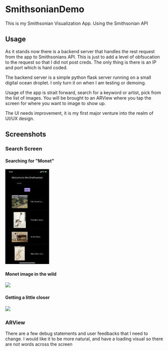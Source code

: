 # SmithsonianDemo
This is my Smithsonian Visualization App. Using the Smithsonian API

## Usage
As it stands now there is a backend server that handles the rest request from the app to Smithsonians API. This is just to add a level of obfsucation to the request so that I did not post creds. The only thing is there is an IP and port which is hard coded. 

The backend server is a simple python flask server running on a small digital ocean droplet. I only turn it on when I am testing or demoing.

Usage of the app is strait forward, search for a keyword or artist, pick from the list of images. You will be brought to an ARView where you tap the screen for where you want to image to show up. 

The UI needs improvement, it is my first major venture into the realm of UI/UX design. 

## Screenshots

### Search Screen
#### Searching for "Monet"
<img src="https://github.com/DackJempsey/SmithsonianDemo/blob/master/SmithsonianDemoImages/IMG_4263.PNG" height="300">

#### Monet image in the wild
<img src="https://github.com/DackJempsey/SmithsonianDemo/blob/master/SmithsonianDemoImages/IMG_4260.PNG" height="300">

#### Getting a little closer 
<img src="https://github.com/DackJempsey/SmithsonianDemo/blob/master/SmithsonianDemoImages/IMG_4262.PNG" height="300">


### ARView

There are a few debug statements and user feedbacks that I need to change. I would like it to be more natural, and have a loading visual so there are not words across the screen



